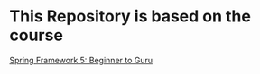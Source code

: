 # This Repository is based on the course 
[Spring Framework 5: Beginner to Guru](https://www.udemy.com/course/spring-framework-5-beginner-to-guru/?utm_source=adwords&utm_medium=udemyads&utm_campaign=LongTail_la.EN_cc.ROW&utm_content=deal4584&utm_term=_._ag_77879424134_._ad_535397245863_._kw__._de_c_._dm__._pl__._ti_dsa-1007766171312_._li_1011463_._pd__._&matchtype=&gclid=CjwKCAiA9NGfBhBvEiwAq5vSy-jPROgpOfYTSrR69VxM3EvNgpi9v5qxl6e52tTCpLmqcbfKHtvpwxoCFoYQAvD_BwE)
